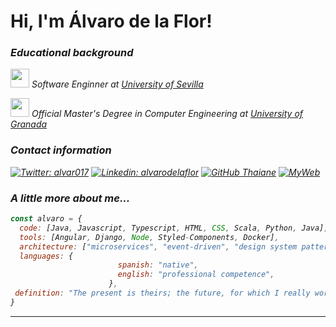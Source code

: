 <h1> Hi, I'm Álvaro de la Flor!</h1>

### *Educational background*

<p><img src="https://www.gbif.es/wp-content/uploads/2007/08/Departamento-Biologia-Vegetal-y-Ecologia-Universidad-de-Sevilla-1.png" width="30"><em> Software Enginner at <a href="http://www.us.es">University of Sevilla</a></br>

<p><img src="https://i1.wp.com/alumaasociacion.com/wp-content/uploads/2014/07/logo-de-la-ugr.png?fit=847%2C793&ssl=1" width="30"><em> Official Master's Degree in Computer Engineering at <a href="http://www.ugr.es">University of Granada</a></br>

### *Contact information*

[![Twitter: alvar017](https://img.shields.io/twitter/follow/alvar017?style=social)](https://twitter.com/alvar017)
[![Linkedin: alvarodelaflor](https://img.shields.io/badge/-alvarodelaflor-blue?style=flat-square&logo=Linkedin&logoColor=white&link=https://www.linkedin.com/in/alvarodelaflor/)](https://www.linkedin.com/in/alvarodelaflor/)
[![GitHub Thaiane](https://img.shields.io/github/followers/alvarodelaflor?label=follow&style=social)](https://github.com/alvarodelaflor)
[![MyWeb](https://img.shields.io/badge/Personal%20Website-alvarodelaflor.com-blue)](https://www.alvarodelaflor.com)


### *A little more about me...*  

```javascript
const alvaro = {
  code: [Java, Javascript, Typescript, HTML, CSS, Scala, Python, Java],
  tools: [Angular, Django, Node, Styled-Components, Docker],
  architecture: ["microservices", "event-driven", "design system pattern"],
  languages: {
                        spanish: "native",
                        english: "professional competence",
                      },
 definition: "The present is theirs; the future, for which I really worked, is mine"
}
```



---